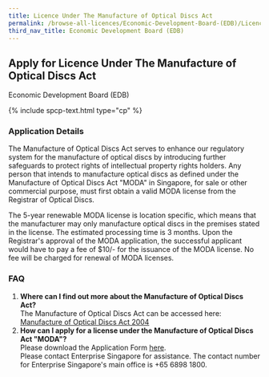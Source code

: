 ```yaml
---
title: Licence Under The Manufacture of Optical Discs Act
permalink: /browse-all-licences/Economic-Development-Board-(EDB)/Licence-Under-The-Manufacture-of-Optical-Discs-Act
third_nav_title: Economic Development Board (EDB)
---
```


## Apply for Licence Under The Manufacture of Optical Discs Act

Economic Development Board (EDB)

{% include spcp-text.html type="cp" %}

<H3>Application Details</H3>

<p>The Manufacture of Optical Discs Act serves to enhance our regulatory system for the manufacture of optical discs by introducing further safeguards to protect rights of intellectual property rights holders. Any person that intends to manufacture optical discs as defined under the Manufacture of Optical Discs Act "MODA" in Singapore, for sale or other commercial purpose, must first obtain a valid MODA license from the Registrar of Optical Discs.</p>
<p>The 5-year renewable MODA license is location specific, which means that the manufacturer may only manufacture optical discs in the premises stated in the license. The estimated processing time is 3 months. Upon the Registrar's approval of the MODA application, the successful applicant would have to pay a fee of $10/- for the issuance of the MODA license. No fee will be charged for renewal of MODA licenses.</p>
<h3>FAQ</h3>
<ol>
<li><strong>Where can I find out more about the Manufacture of Optical Discs Act?</strong><br />The Manufacture of Optical Discs Act can be accessed here: <a href="https://sso.agc.gov.sg/Act/MODA2004" target="_blank" rel="noopener">Manufacture of Optical Discs Act 2004</a></li>
<li><strong>How can I apply for a license under the Manufacture of Optical Discs Act "MODA"?</strong><br />Please download the Application Form <a title="" href="https://www.edb.gov.sg/content/dam/edb-en/how-we-help/incentive-and-schemes/MODA-application-form.docx" target="_blank" rel="noopener">here</a>.<br />Please contact Enterprise Singapore for assistance. The contact number for Enterprise Singapore's main office is +65 6898 1800.</li>
</ol>

